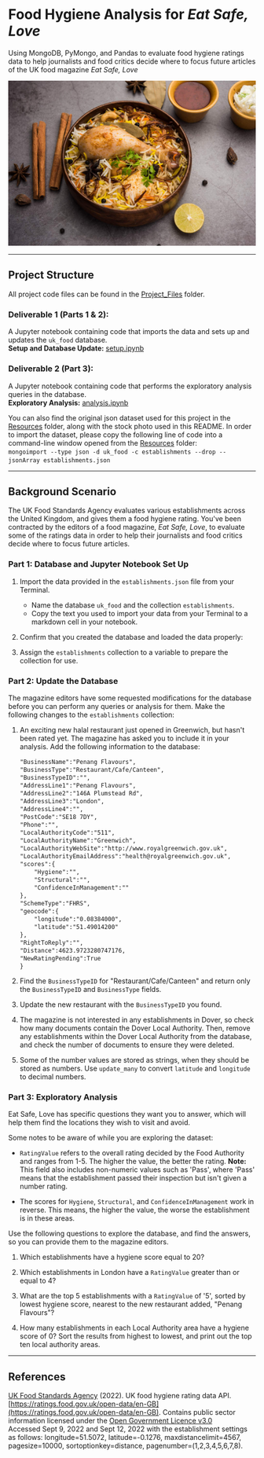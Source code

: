 <base target="_blank">  

# Food Hygiene Analysis for *Eat Safe, Love*
Using MongoDB, PyMongo, and Pandas to evaluate food hygiene ratings data to help journalists and food critics decide where to focus future articles of the UK food magazine *Eat Safe, Love*

![halal_recipe](Resources/halal-iStock.jpg)
- - -
## Project Structure
All project code files can be found in the [Project_Files](Project_Files/) folder.
### Deliverable 1 (Parts 1 & 2): 
A Jupyter notebook containing code that imports the data and sets up and updates the `uk_food` database.  
**Setup and Database Update:** [setup.ipynb](Project_Files/setup.ipynb)
### Deliverable 2 (Part 3):
A Jupyter notebook containing code that performs the exploratory analysis queries in the database.  
**Exploratory Analysis:** [analysis.ipynb](Project_Files/analysis.ipynb)  

You can also find the original json dataset used for this project in the [Resources](Resources/) folder, along with the stock photo used in this README.  In order to import the dataset, please copy the following line of code into a command-line window opened from the [Resources](Resources/) folder:  
`mongoimport --type json -d uk_food -c establishments --drop --jsonArray establishments.json`
- - -

## Background Scenario
The UK Food Standards Agency evaluates various establishments across the United Kingdom, and gives them a food hygiene rating. You've been contracted by the editors of a food magazine, *Eat Safe, Love*, to evaluate some of the ratings data in order to help their journalists and food critics decide where to focus future articles.

### Part 1: Database and Jupyter Notebook Set Up
1. Import the data provided in the `establishments.json` file from your Terminal. 
    - Name the database `uk_food` and the collection `establishments`. 
    - Copy the text you used to import your data from your Terminal to a markdown cell in your notebook.

2. Confirm that you created the database and loaded the data properly:

3. Assign the `establishments` collection to a variable to prepare the collection for use.

### Part 2: Update the Database
The magazine editors have some requested modifications for the database before you can perform any queries or analysis for them. Make the following changes to the `establishments` collection:

1. An exciting new halal restaurant just opened in Greenwich, but hasn't been rated yet. The magazine has asked you to include it in your analysis. Add the following information to the database:

    ```{
    "BusinessName":"Penang Flavours",
    "BusinessType":"Restaurant/Cafe/Canteen",
    "BusinessTypeID":"",
    "AddressLine1":"Penang Flavours",
    "AddressLine2":"146A Plumstead Rd",
    "AddressLine3":"London",
    "AddressLine4":"",
    "PostCode":"SE18 7DY",
    "Phone":"",
    "LocalAuthorityCode":"511",
    "LocalAuthorityName":"Greenwich",
    "LocalAuthorityWebSite":"http://www.royalgreenwich.gov.uk",
    "LocalAuthorityEmailAddress":"health@royalgreenwich.gov.uk",
    "scores":{
        "Hygiene":"",
        "Structural":"",
        "ConfidenceInManagement":""
    },
    "SchemeType":"FHRS",
    "geocode":{
        "longitude":"0.08384000",
        "latitude":"51.49014200"
    },
    "RightToReply":"",
    "Distance":4623.9723280747176,
    "NewRatingPending":True
    }
    ```  
2. Find the `BusinessTypeID` for "Restaurant/Cafe/Canteen" and return only the `BusinessTypeID` and `BusinessType` fields.

3. Update the new restaurant with the `BusinessTypeID` you found.

4. The magazine is not interested in any establishments in Dover, so check how many documents contain the Dover Local Authority. Then, remove any establishments within the Dover Local Authority from the database, and check the number of documents to ensure they were deleted.

5. Some of the number values are stored as strings, when they should be stored as numbers. Use `update_many` to convert `latitude` and `longitude` to decimal numbers.

### Part 3: Exploratory Analysis
Eat Safe, Love has specific questions they want you to answer, which will help them find the locations they wish to visit and avoid.

Some notes to be aware of while you are exploring the dataset:

 - `RatingValue` refers to the overall rating decided by the Food Authority and ranges from 1-5. The higher the value, the better the rating. **Note:** This field also includes non-numeric values such as 'Pass', where 'Pass' means that the establishment passed their inspection but isn't given a number rating.

 - The scores for `Hygiene`, `Structural`, and `ConfidenceInManagement` work in reverse. This means, the higher the value, the worse the establishment is in these areas.

Use the following questions to explore the database, and find the answers, so you can provide them to the magazine editors.

1. Which establishments have a hygiene score equal to 20?

2. Which establishments in London have a `RatingValue` greater than or equal to 4?

3. What are the top 5 establishments with a `RatingValue` of '5', sorted by lowest hygiene score, nearest to the new restaurant added, "Penang Flavours"?

4. How many establishments in each Local Authority area have a hygiene score of 0? Sort the results from highest to lowest, and print out the top ten local authority areas.

- - -
## References
[UK Food Standards Agency](https://www.food.gov.uk/) (2022). UK food hygiene rating data API. [https://ratings.food.gov.uk/open-data/en-GB](https://ratings.food.gov.uk/open-data/en-GB). Contains public sector information licensed under the [Open Government Licence v3.0](https://www.nationalarchives.gov.uk/doc/open-government-licence/version/3/)  
Accessed Sept 9, 2022 and Sept 12, 2022 with the establishment settings as follows: longitude=51.5072, latitude=-0.1276, maxdistancelimit=4567, pagesize=10000, sortoptionkey=distance, pagenumber=(1,2,3,4,5,6,7,8).

